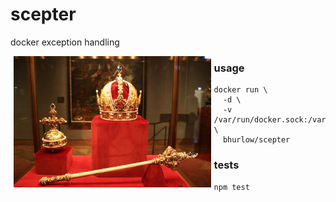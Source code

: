 # scepter

docker exception handling

<img src="/test/scepter.jpg" align="left" height="210px" hspace="5px"/>

### usage

```
docker run \
  -d \
  -v /var/run/docker.sock:/var/run/docker.sock \
  bhurlow/scepter
```

### tests

```
npm test
```
